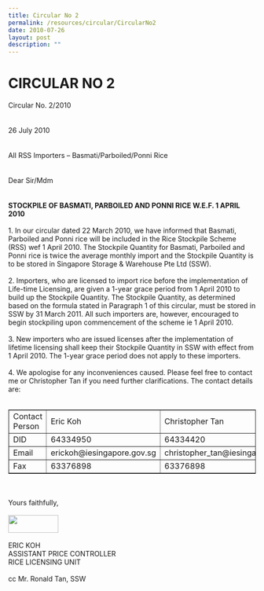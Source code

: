 ```yaml
---
title: Circular No 2
permalink: /resources/circular/CircularNo2
date: 2010-07-26
layout: post
description: ""
---
```

<h1>CIRCULAR NO 2&nbsp;
</h1>
<p>Circular No. 2/2010
  <br />
  <br />
  <br />
  26 July 2010
  <br />
  <br />
  <br />
  All RSS Importers &ndash; Basmati/Parboiled/Ponni Rice
  <br />
  <br />
  <br />
  Dear Sir/Mdm
  <br />
  <br />
  <br />
  <strong>STOCKPILE OF BASMATI, PARBOILED AND PONNI RICE W.E.F. 1 APRIL 2010</strong>
  <br />
  <br />
  1. In our circular dated 22 March 2010, we have informed that Basmati, Parboiled and Ponni rice will be included in the Rice Stockpile Scheme (RSS) wef 1 April 2010. The Stockpile Quantity for Basmati, Parboiled and Ponni rice is twice the average monthly import and the Stockpile Quantity is to be stored in Singapore Storage &amp; Warehouse Pte Ltd (SSW).
  <br />
  <br />
  2. Importers, who are licensed to import rice before the implementation of Life-time Licensing, are given a 1-year grace period from 1 April 2010 to build up the Stockpile Quantity. The Stockpile Quantity, as determined based on the formula stated in Paragraph 1 of this circular, must be stored in SSW by 31 March 2011. All such importers are, however, encouraged to begin stockpiling upon commencement of the scheme ie 1 April 2010.
  <br />
  <br />
  3. New importers who are issued licenses after the implementation of lifetime licensing shall keep their Stockpile Quantity in SSW with effect from 1 April 2010. The 1-year grace period does not apply to these importers.
  <br />
  <br />
  4. We apologise for any inconveniences caused. Please feel free to contact me or Christopher Tan if you need further clarifications. The contact details are:
  <br />
  &nbsp;
</p>
<table border="1" cellpadding="10" cellspacing="0">
  <tbody>
    <tr>
      <td>Contact Person
      </td>
      <td>Eric Koh
      </td>
      <td>Christopher Tan
      </td>
    </tr>
    <tr>
      <td>DID
      </td>
      <td>64334950
      </td>
      <td>64334420
      </td>
    </tr>
    <tr>
      <td>Email
      </td>
      <td>erickoh@iesingapore.gov.sg
      </td>
      <td>christopher_tan@iesingapore.gov.sg
      </td>
    </tr>
    <tr>
      <td>Fax
      </td>
      <td>63376898
      </td>
      <td>63376898
      </td>
    </tr>
  </tbody>
</table>
<p>
  <br />
  <br />
  Yours faithfully,
  <br />
  <br />
  <img alt="" height="36" src="https://rice.enterprisesg.gov.sg/portals/0/RSS/ERIC_Signature.gif" width="102" />
  <br />
  <br />
  ERIC KOH
  <br />
  ASSISTANT PRICE CONTROLLER
  <br />
  RICE LICENSING UNIT
  <br />
  <br />
  cc Mr. Ronald Tan, SSW
</p>
